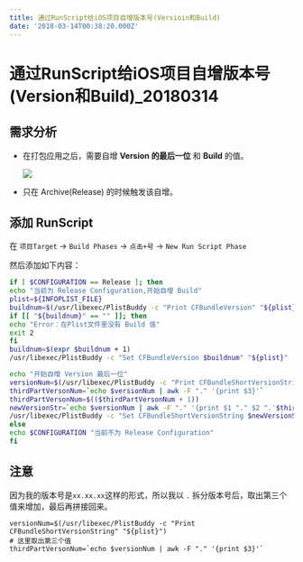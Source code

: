 ```yaml
---
title: 通过RunScript给iOS项目自增版本号(Versioin和Build)
date: '2018-03-14T00:38:20.000Z'
---
```


# 通过RunScript给iOS项目自增版本号\(Version和Build\)\_20180314

## 需求分析

* 在打包应用之后，需要自增 **Version 的最后一位** 和 **Build** 的值。

  ![](https://user-gold-cdn.xitu.io/2018/3/14/162201d291ebc6c1?w=690&h=136&f=png&s=11268)

* 只在 Archive\(Release\) 的时候触发该自增。

## 添加 RunScript

在 `项目Target` -&gt; `Build Phases` -&gt; `点击+号` -&gt; `New Run Script Phase`

然后添加如下内容：

```bash
if [ $CONFIGURATION == Release ]; then
echo "当前为 Release Configuration,开始自增 Build"
plist=${INFOPLIST_FILE}
buildnum=$(/usr/libexec/PlistBuddy -c "Print CFBundleVersion" "${plist}")
if [[ "${buildnum}" == "" ]]; then
echo "Error：在Plist文件里没有 Build 值"
exit 2
fi
buildnum=$(expr $buildnum + 1)
/usr/libexec/PlistBuddy -c "Set CFBundleVersion $buildnum" "${plist}"

echo "开始自增 Version 最后一位"
versionNum=$(/usr/libexec/PlistBuddy -c "Print CFBundleShortVersionString" "${plist}")
thirdPartVersonNum=`echo $versionNum | awk -F "." '{print $3}'`
thirdPartVersonNum=$(($thirdPartVersonNum + 1))
newVersionStr=`echo $versionNum | awk -F "." '{print $1 "." $2 ".'$thirdPartVersonNum'" }'`
/usr/libexec/PlistBuddy -c "Set CFBundleShortVersionString $newVersionStr" "${plist}"
else
echo $CONFIGURATION "当前不为 Release Configuration"
fi
```

## 注意

因为我的版本号是`xx.xx.xx`这样的形式，所以我以 `.` 拆分版本号后，取出第三个值来增加，最后再拼接回来。

```text
versionNum=$(/usr/libexec/PlistBuddy -c "Print CFBundleShortVersionString" "${plist}")
# 这里取出第三个值
thirdPartVersonNum=`echo $versionNum | awk -F "." '{print $3}'`
```

